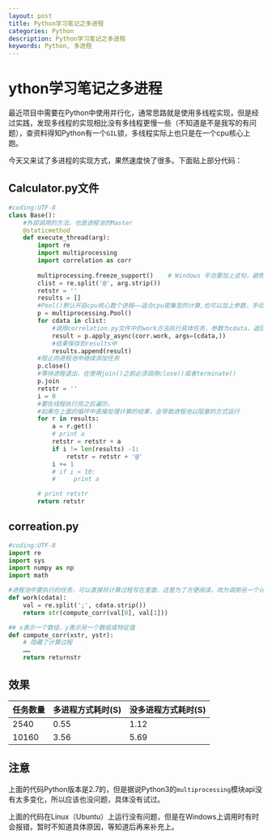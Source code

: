 ```yaml
---
layout: post
title: Python学习笔记之多进程
categories: Python
description: Python学习笔记之多进程
keywords: Python, 多进程
---
```


# ython学习笔记之多进程

最近项目中需要在Python中使用并行化，通常思路就是使用多线程实现，但是经过实践，发现多线程的实现相比没有多线程更慢一些（不知道是不是我写的有问题），查资料得知Python有一个`GIL`锁，多线程实际上也只是在一个cpu核心上跑。

今天又来试了多进程的实现方式，果然速度快了很多。下面贴上部分代码：

## Calculator.py文件
```python
#coding:UTF-8
class Base(): 
    #外部调用的方法，也是进程池的Master
    @staticmethod
    def execute_thread(arg):
        import re
        import multiprocessing
        import correlation as corr
        
        multiprocessing.freeze_support()    # Windows 平台要加上这句，避免 RuntimeError
        clist = re.split('@', arg.strip())
        retstr = ''
        results = []
        #Pool()默认开启cpu核心数个进程——适合cpu密集型的计算,也可以加上参数，手动声明要创建的进程数
        p = multiprocessing.Pool()
        for cdata in clist:
            #调用correlation.py文件中的work方法执行具体任务，参数为cdata，返回结果给result
            result = p.apply_async(corr.work, args=(cdata,))    
            #结果保存到results中
            results.append(result)
        #阻止向进程池中继续添加任务
        p.close()
        #等待进程退出，在使用join()之前必须调用close()或者terminate()
        p.join
        retstr = ''
        i = 0
        #要在线程执行完之后遍历，
        #如果在上面的循环中直接处理计算的结果，会导致进程池以阻塞的方式运行
        for r in results:
            a = r.get()
            # print a
            retstr = retstr + a
            if i != len(results) -1:
                retstr = retstr + '@'
            i += 1
            # if i < 10:
            #     print a

        # print retstr
        return retstr
```

## correation.py

```python
#coding:UTF-8
import re
import sys
import numpy as np
import math

#进程池中要执行的任务，可以直接将计算过程写在里面，这里为了方便阅读，改为调用另一个计算方法
def work(cdata):
    val = re.split(';', cdata.strip())
    return str(compute_corr(val[0], val[1]))

## x表示一个数组，y表示另一个数组或特征值
def compute_corr(xstr, ystr):
    # 隐藏了计算过程
    ……
    return returnstr
```

## 效果

| 任务数量 | 多进程方式耗时(S) | 没多进程方式耗时(S) |
| --- | --- | --- |
| 2540 | 0.55  | 1.12 |
| 10160 | 3.56 | 5.69 |

## 注意

上面的代码Python版本是2.7的，但是据说Python3的`multiprocessing`模块api没有太多变化，所以应该也没问题，具体没有试过。

上面的代码在Linux（Ubuntu）上运行没有问题，但是在Windows上调用时有时会报错，暂时不知道具体原因，等知道后再来补充上。